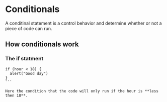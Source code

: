 # Conditionals
A conditinal statement is a control behavior and determine whether or not a piece of code can run.

## How conditionals work
### The if  statment

```
if (hour < 18) {
  alert("Good day")
}
​```

Here the condition that the code will only run if the hour is **less then 18**.
